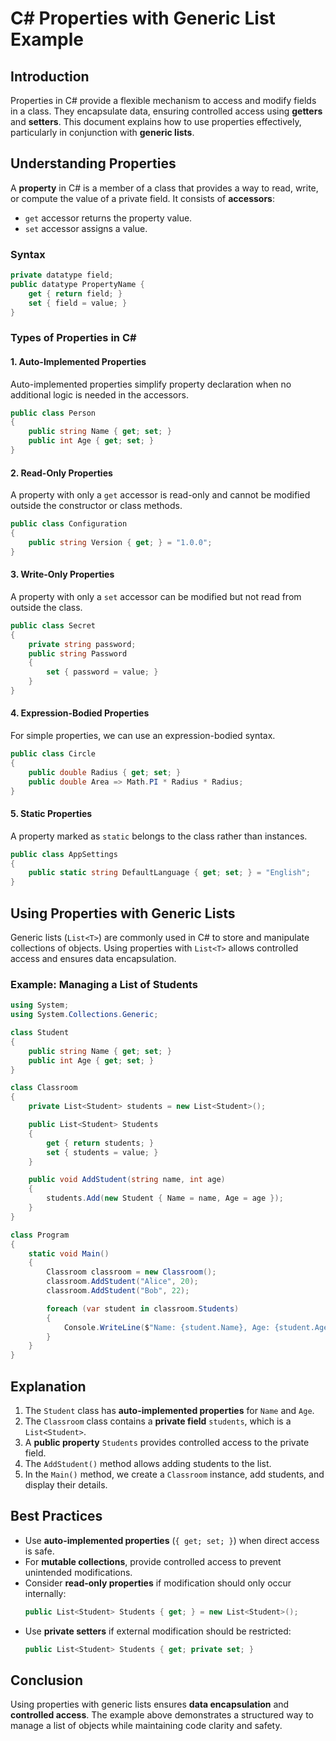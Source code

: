 # C# Properties with Generic List Example

## Introduction
Properties in C# provide a flexible mechanism to access and modify fields in a class. They encapsulate data, ensuring controlled access using **getters** and **setters**. This document explains how to use properties effectively, particularly in conjunction with **generic lists**.

## Understanding Properties
A **property** in C# is a member of a class that provides a way to read, write, or compute the value of a private field. It consists of **accessors**: 
- `get` accessor returns the property value.
- `set` accessor assigns a value.

### Syntax
```csharp
private datatype field;
public datatype PropertyName {
    get { return field; }
    set { field = value; }
}
```

### Types of Properties in C#
#### 1. **Auto-Implemented Properties**
Auto-implemented properties simplify property declaration when no additional logic is needed in the accessors.
```csharp
public class Person
{
    public string Name { get; set; }
    public int Age { get; set; }
}
```

#### 2. **Read-Only Properties**
A property with only a `get` accessor is read-only and cannot be modified outside the constructor or class methods.
```csharp
public class Configuration
{
    public string Version { get; } = "1.0.0";
}
```

#### 3. **Write-Only Properties**
A property with only a `set` accessor can be modified but not read from outside the class.
```csharp
public class Secret
{
    private string password;
    public string Password
    {
        set { password = value; }
    }
}
```

#### 4. **Expression-Bodied Properties**
For simple properties, we can use an expression-bodied syntax.
```csharp
public class Circle
{
    public double Radius { get; set; }
    public double Area => Math.PI * Radius * Radius;
}
```

#### 5. **Static Properties**
A property marked as `static` belongs to the class rather than instances.
```csharp
public class AppSettings
{
    public static string DefaultLanguage { get; set; } = "English";
}
```

## Using Properties with Generic Lists
Generic lists (`List<T>`) are commonly used in C# to store and manipulate collections of objects. Using properties with `List<T>` allows controlled access and ensures data encapsulation.

### Example: Managing a List of Students
```csharp
using System;
using System.Collections.Generic;

class Student
{
    public string Name { get; set; }
    public int Age { get; set; }
}

class Classroom
{
    private List<Student> students = new List<Student>();

    public List<Student> Students
    {
        get { return students; }
        set { students = value; }
    }

    public void AddStudent(string name, int age)
    {
        students.Add(new Student { Name = name, Age = age });
    }
}

class Program
{
    static void Main()
    {
        Classroom classroom = new Classroom();
        classroom.AddStudent("Alice", 20);
        classroom.AddStudent("Bob", 22);

        foreach (var student in classroom.Students)
        {
            Console.WriteLine($"Name: {student.Name}, Age: {student.Age}");
        }
    }
}
```

## Explanation
1. The `Student` class has **auto-implemented properties** for `Name` and `Age`.
2. The `Classroom` class contains a **private field** `students`, which is a `List<Student>`.
3. A **public property** `Students` provides controlled access to the private field.
4. The `AddStudent()` method allows adding students to the list.
5. In the `Main()` method, we create a `Classroom` instance, add students, and display their details.

## Best Practices
- Use **auto-implemented properties** (`{ get; set; }`) when direct access is safe.
- For **mutable collections**, provide controlled access to prevent unintended modifications.
- Consider **read-only properties** if modification should only occur internally:
    ```csharp
    public List<Student> Students { get; } = new List<Student>();
    ```
- Use **private setters** if external modification should be restricted:
    ```csharp
    public List<Student> Students { get; private set; }
    ```

## Conclusion
Using properties with generic lists ensures **data encapsulation** and **controlled access**. The example above demonstrates a structured way to manage a list of objects while maintaining code clarity and safety.

